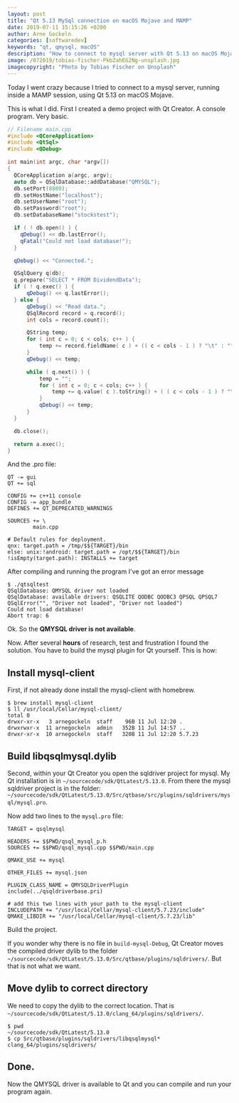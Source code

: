 ```yaml
---
layout: post
title: "Qt 5.13 MySql connection on macOS Mojave and MAMP"
date: 2019-07-11 15:15:26 +0200
author: Arne Gockeln
categories: [softwaredev]
keywords: "qt, qmysql, macOS"
description: "How to connect to mysql server with Qt 5.13 on macOS Mojave."
image: /072019/tobias-fischer-PkbZahEG2Ng-unsplash.jpg
imagecopyright: "Photo by Tobias Fischer on Unsplash"
---
```

Today I went crazy because I tried to connect to a mysql server, running inside a MAMP session, using Qt 5.13 on macOS Mojave. 

This is what I did. First I created a demo project with Qt Creator. A console program. Very basic.

```cpp
// Filename main.cpp
#include <QCoreApplication>
#include <QtSql>
#include <QDebug>

int main(int argc, char *argv[])
{
  QCoreApplication a(argc, argv);
  auto db = QSqlDatabase::addDatabase("QMYSQL");
  db.setPort(8889);
  db.setHostName("localhost");
  db.setUserName("root");
  db.setPassword("root");
  db.setDatabaseName("stockstest");

  if ( ! db.open() ) {
    qDebug() << db.lastError();
    qFatal("Could not load database!");
  }

  qDebug() << "Connected.";

  QSqlQuery q(db);
  q.prepare("SELECT * FROM DividendData");
  if ( ! q.exec() ) {
      qDebug() << q.lastError();
  } else {
      qDebug() << "Read data.";
      QSqlRecord record = q.record();
      int cols = record.count();

      QString temp;
      for ( int c = 0; c < cols; c++ ) {
          temp += record.fieldName( c ) + (( c < cols - 1 ) ? "\t" : "" );
      }
      qDebug() << temp;

      while ( q.next() ) {
          temp = "";
          for ( int c = 0; c < cols; c++ ) {
              temp += q.value( c ).toString() + ( ( c < cols - 1 ) ? "\t" : "" );
          }
          qDebug() << temp;
      }
  }

  db.close();

  return a.exec();
}

```

And the .pro file:

```plain
QT -= gui
QT += sql

CONFIG += c++11 console
CONFIG -= app_bundle
DEFINES += QT_DEPRECATED_WARNINGS

SOURCES += \
        main.cpp

# Default rules for deployment.
qnx: target.path = /tmp/$${TARGET}/bin
else: unix:!android: target.path = /opt/$${TARGET}/bin
!isEmpty(target.path): INSTALLS += target
```

After compiling and running the program I've got an error message

```plain
$ ./qtsqltest 
QSqlDatabase: QMYSQL driver not loaded
QSqlDatabase: available drivers: QSQLITE QODBC QODBC3 QPSQL QPSQL7
QSqlError("", "Driver not loaded", "Driver not loaded")
Could not load database!
Abort trap: 6
```

Ok. So the **QMYSQL driver is not available**. 

Now. After several **hours** of research, test and frustration I found the solution. You have to build the mysql plugin for Qt yourself. This is how:

## Install mysql-client

First, if not already done install the mysql-client with homebrew. 

```plain
$ brew install mysql-client
$ ll /usr/local/Cellar/mysql-client/
total 0
drwxr-xr-x   3 arnegockeln  staff    96B 11 Jul 12:20 .
drwxrwxr-x  11 arnegockeln  admin   352B 11 Jul 14:57 ..
drwxr-xr-x  10 arnegockeln  staff   320B 11 Jul 12:20 5.7.23
```

## Build libqsqlmysql.dylib

Second, within your Qt Creator you open the sqldriver project for mysql. My Qt installation is in `~/sourcecode/sdk/QtLatest/5.13.0`. From there the mysql sqldriver project is in the folder: `~/sourcecode/sdk/QtLatest/5.13.0/Src/qtbase/src/plugins/sqldrivers/mysql/mysql.pro`.

Now add two lines to the `mysql.pro` file:

```plain
TARGET = qsqlmysql

HEADERS += $$PWD/qsql_mysql_p.h
SOURCES += $$PWD/qsql_mysql.cpp $$PWD/main.cpp

QMAKE_USE += mysql

OTHER_FILES += mysql.json

PLUGIN_CLASS_NAME = QMYSQLDriverPlugin
include(../qsqldriverbase.pri)

# add this two lines with your path to the mysql-client
INCLUDEPATH += "/usr/local/Cellar/mysql-client/5.7.23/include"
QMAKE_LIBDIR += "/usr/local/Cellar/mysql-client/5.7.23/lib"
```

Build the project.

If you wonder why there is no file in `build-mysql-Debug`, Qt Creator moves the compiled driver dylib to the folder `~/sourcecode/sdk/QtLatest/5.13.0/Src/qtbase/plugins/sqldrivers/`. But that is not what we want.

## Move dylib to correct directory

We need to copy the dylib to the correct location. That is `~/sourcecode/sdk/QtLatest/5.13.0/clang_64/plugins/sqldrivers/`.

```plain
$ pwd
~/sourcecode/sdk/QtLatest/5.13.0
$ cp Src/qtbase/plugins/sqldrivers/libqsqlmysql* clang_64/plugins/sqldrivers/
```

## Done.

Now the QMYSQL driver is available to Qt and you can compile and run your program again. 
